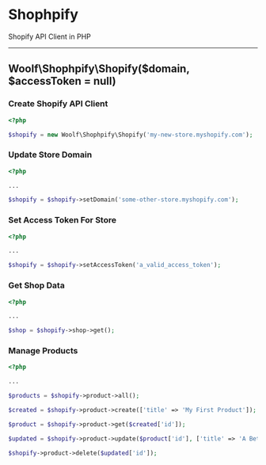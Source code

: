 # Shophpify
Shopify API Client in PHP

---


## Woolf\Shophpify\Shopify($domain, $accessToken = null)


### Create Shopify API Client

```php
<?php

$shopify = new Woolf\Shophpify\Shopify('my-new-store.myshopify.com');

```


### Update Store Domain

```php
<?php

...

$shopify = $shopify->setDomain('some-other-store.myshopify.com');
```


### Set Access Token For Store

```php
<?php

...

$shopify = $shopify->setAccessToken('a_valid_access_token');
```


### Get Shop Data

```php
<?php

...

$shop = $shopify->shop->get();
```


### Manage Products

```php
<?php

...

$products = $shopify->product->all();

$created = $shopify->product->create(['title' => 'My First Product']);

$product = $shopify->product->get($created['id']);

$updated = $shopify->product->update($product['id'], ['title' => 'A Better Title']);

$shopify->product->delete($updated['id']);
